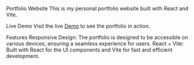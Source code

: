 Portfolio Website
This is my personal portfolio website built with React and Vite.

Live Demo
Visit the live [Demo](https://gerhardien.vercel.app/)
 to see the portfolio in action.

Features
Responsive Design: The portfolio is designed to be accessible on various devices, ensuring a seamless experience for users.
React + Vite: Built with React for the UI components and Vite for fast and efficient development.
